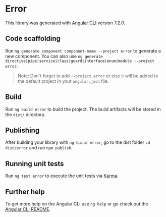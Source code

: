 # Error

This library was generated with [Angular CLI](https://github.com/angular/angular-cli) version 7.2.0.

## Code scaffolding

Run `ng generate component component-name --project error` to generate a new component. You can also use `ng generate directive|pipe|service|class|guard|interface|enum|module --project error`.
> Note: Don't forget to add `--project error` or else it will be added to the default project in your `angular.json` file. 

## Build

Run `ng build error` to build the project. The build artifacts will be stored in the `dist/` directory.

## Publishing

After building your library with `ng build error`, go to the dist folder `cd dist/error` and run `npm publish`.

## Running unit tests

Run `ng test error` to execute the unit tests via [Karma](https://karma-runner.github.io).

## Further help

To get more help on the Angular CLI use `ng help` or go check out the [Angular CLI README](https://github.com/angular/angular-cli/blob/master/README.md).
